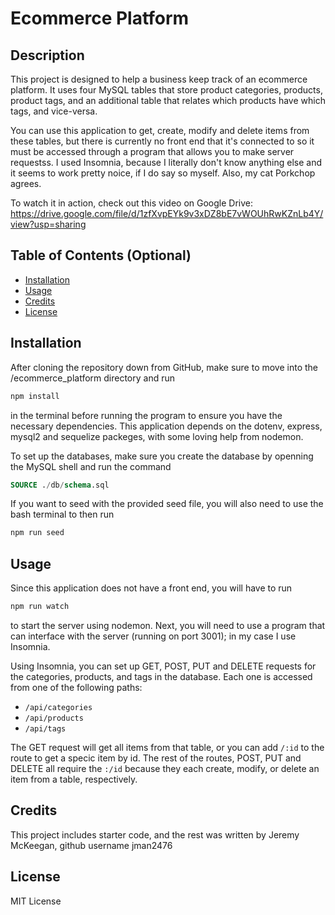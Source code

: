 # Ecommerce Platform

## Description
This project is designed to help a business keep track of an ecommerce platform. It uses four MySQL tables that store product categories, products, product tags, and an additional table that relates which products have which tags, and vice-versa.

You can use this application to get, create, modify and delete items from these tables, but there is currently no front end that it's connected to so it must be accessed through a program that allows you to make server requestss. I used Insomnia, because I literally don't know anything else and it seems to work pretty noice, if I do say so myself. Also, my cat Porkchop agrees.

To watch it in action, check out this video on Google Drive:
https://drive.google.com/file/d/1zfXvpEYk9v3xDZ8bE7vWOUhRwKZnLb4Y/view?usp=sharing

## Table of Contents (Optional)


- [Installation](#installation)
- [Usage](#usage)
- [Credits](#credits)
- [License](#license)

## Installation

After cloning the repository down from GitHub, make sure to move into the /ecommerce_platform directory and run 

```bash
npm install
```
in the terminal before running the program to ensure you have the necessary dependencies. This application depends on the dotenv, express, mysql2 and sequelize packeges, with some loving help from nodemon.

To set up the databases, make sure you create the database by openning the MySQL shell and run the command

```sql
SOURCE ./db/schema.sql
```
If you want to seed with the provided seed file, you will also need to use the bash terminal to then run

```bash
npm run seed
```

## Usage

Since this application does not have a front end, you will have to run

```bash
npm run watch
```
to start the server using nodemon. Next, you will need to use a program that can interface with the server (running on port 3001); in my case I use Insomnia.

Using Insomnia, you can set up GET, POST, PUT and DELETE requests for the categories, products, and tags in the database. Each one is accessed from one of the following paths:
* `/api/categories`
* `/api/products`
* `/api/tags`

The GET request will get all items from that table, or you can add `/:id` to the route to get a specic item by id. The rest of the routes, POST, PUT and DELETE all require the `:/id` because they each create, modify, or delete an item from a table, respectively.
## Credits

This project includes starter code, and the rest was written by Jeremy McKeegan, github username jman2476

## License

MIT License
